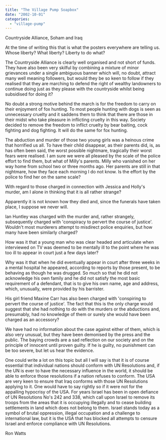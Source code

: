 ```yaml
---
title: "The Village Pump Soapbox"
date: "2002-10-01"
categories: 
  - "village-pump"
---
```


Countryside Alliance, Soham and Iraq

At the time of writing this that is what the posters everywhere are telling us. Whose liberty? What liberty? Liberty to do what?

The Countryside Alliance is clearly well organised and not short of funds. They have also been very skilful by combining a mixture of minor grievances under a single ambiguous banner which will, no doubt, attract many well meaning followers, but would they be so keen to follow if they realised that they are marching to defend the right of wealthy landowners to continue doing just as they please with the countryside whilst being subsidised for doing it?

No doubt a strong motive behind the march is for the freedom to carry on their enjoyment of fox hunting. To most people hunting with dogs is seen as unnecessary cruelty and it saddens them to think that there are those in their midst who take pleasure in inflicting cruelty in this way. Society decided to remove the freedom to inflict cruelty by bear baiting, cock fighting and dog fighting. It will do the same for fox hunting.

The abduction and murder of those two young girls was a heinous crime that horrified us all. To have their child disappear, as their parents did, is, as has often been said, the worst possible nightmare, tragically their worst fears were realised. I am sure we were all pleased by the scale of the police effort to find them, but what of Milly's parents. Milly who vanished on her way home from school two or three months ago. Her parents are still in that nightmare, how they face each morning I do not know. Is the effort by the police to find her on the same scale?

With regard to those charged in connection with Jessica and Holly's murder, am I alone in thinking that it is all rather strange?

Apparently it is not known how they died and, since the funerals have taken place, I suppose we never will.

Ian Huntley was charged with the murder and, rather strangely, subsequently charged with 'conspiracy to pervert the course of justice'. Wouldn't most murderers attempt to misdirect police enquiries, but how many have been similarly charged?

How was it that a young man who was clear headed and articulate when interviewed on TV was deemed to be mentally ill to the point where he was too ill to appear in court just a few days later?

Why was it that when he did eventually appear in court after three weeks in a mental hospital he appeared, according to reports by those present, to be behaving as though he was drugged. So much so that he did not acknowledge his own family and he did not satisfy the most basic requirement of a defendant, that is to give his own name, age and address, which, unusually, were provided by his barrister.

His girl friend Maxine Carr has also been charged with 'conspiring to pervert the course of justice'. The fact that this is the only charge would suggest that she had nothing to do with the murders or the abductions and, presumably, had no knowledge of them or surely she would have been charged as an accessory?

We have had no information about the case against either of them, which is also very unusual, but they have been demonised by the press and the public. The baying crowds are a sad reflection on our society and on the principle of innocent until proven guilty. If he is guilty, no punishment can be too severe, but let us hear the evidence.

One could write a lot on this topic but all I will say is that it is of course essential that individual nations should conform with UN Resolutions and, if the UN is ever to have the necessary influence in the world, it should be able to enforce those resolutions if a nation refuses to conform. The USA are very keen to ensure that Iraq conforms with those UN Resolutions applying to it. One would have to say rightly so if it were not for the appalling hypocrisy of the USA. For years Israel has been in open defiance of UN Resolutions No's 242 and 338, which call upon Israel to remove its troops from the areas that it is occupying illegally and to cease building settlements in land which does not belong to them. Israel stands today as a symbol of brutal oppression, illegal occupation and a challenge to international law, but it is the USA that has blocked all attempts to censure Israel and enforce compliance with UN Resolutions.

Ron Watts
